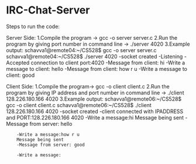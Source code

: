 # IRC-Chat-Server
  Steps to run the code:

Server Side:
	1.Compile the program -> gcc -o server server.c
	2.Run the program by giving port number in command line -> ./server 4020
	3.Example output:
		schavva1@remote04:~/CS528$ gcc -o server server.c
		schavva1@remote04:~/CS528$ ./server 4020
		-socket created
		-Listening
		-Accepted connection to client port:4020
		-Message from client: hi
		-Write a message to client:
			hello
		-Message from client: how r u
		-Write a message to client:
			good


Client Side:
	1.Compile the program-> gcc -o client client.c
	2.Run the program by giving IP address and port number in command line -> ./client 128.226.180.166 4020
	3.Example output:
		schavva1@remote06:~/CS528$ gcc -o client client.c
		schavva1@remote06:~/CS528$ ./client 128.226.180.166 4020
		-socket created
		-client connected with IPADDRESS and PORT:128.226.180.166  4020
		-Write a message:hi
	 	 Message being sent
		-Message from server: hello

		-Write a message:how r u
	  	Message being sent
		-Message from server: good

		-Write a message:

		

